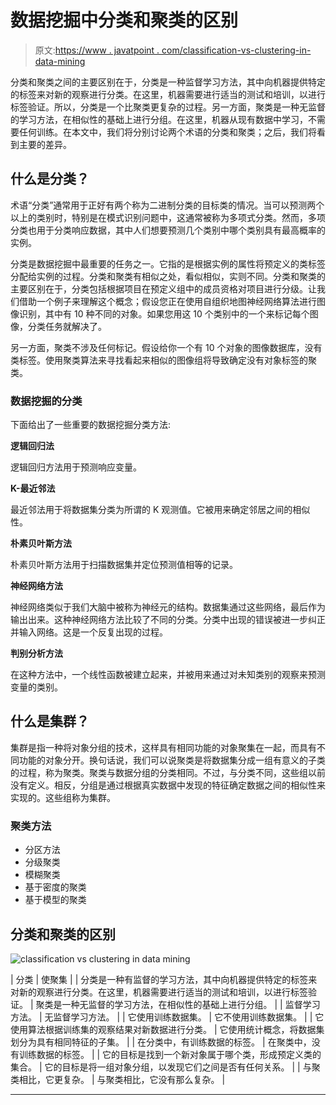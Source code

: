 # 数据挖掘中分类和聚类的区别

> 原文:[https://www . javatpoint . com/classification-vs-clustering-in-data-mining](https://www.javatpoint.com/classification-vs-clustering-in-data-mining)

分类和聚类之间的主要区别在于，分类是一种监督学习方法，其中向机器提供特定的标签来对新的观察进行分类。在这里，机器需要进行适当的测试和培训，以进行标签验证。所以，分类是一个比聚类更复杂的过程。另一方面，聚类是一种无监督的学习方法，在相似性的基础上进行分组。在这里，机器从现有数据中学习，不需要任何训练。在本文中，我们将分别讨论两个术语的分类和聚类；之后，我们将看到主要的差异。

## 什么是分类？

术语“分类”通常用于正好有两个称为二进制分类的目标类的情况。当可以预测两个以上的类别时，特别是在模式识别问题中，这通常被称为多项式分类。然而，多项分类也用于分类响应数据，其中人们想要预测几个类别中哪个类别具有最高概率的实例。

分类是数据挖掘中最重要的任务之一。它指的是根据实例的属性将预定义的类标签分配给实例的过程。分类和聚类有相似之处，看似相似，实则不同。分类和聚类的主要区别在于，分类包括根据项目在预定义组中的成员资格对项目进行分级。让我们借助一个例子来理解这个概念；假设您正在使用自组织地图神经网络算法进行图像识别，其中有 10 种不同的对象。如果您用这 10 个类别中的一个来标记每个图像，分类任务就解决了。

另一方面，聚类不涉及任何标记。假设给你一个有 10 个对象的图像数据库，没有类标签。使用聚类算法来寻找看起来相似的图像组将导致确定没有对象标签的聚类。

### 数据挖掘的分类

下面给出了一些重要的数据挖掘分类方法:

**逻辑回归法**

逻辑回归方法用于预测响应变量。

**K-最近邻法**

最近邻法用于将数据集分类为所谓的 K 观测值。它被用来确定邻居之间的相似性。

**朴素贝叶斯方法**

朴素贝叶斯方法用于扫描数据集并定位预测值相等的记录。

**神经网络方法**

神经网络类似于我们大脑中被称为神经元的结构。数据集通过这些网络，最后作为输出出来。这种神经网络方法比较了不同的分类。分类中出现的错误被进一步纠正并输入网络。这是一个反复出现的过程。

**判别分析方法**

在这种方法中，一个线性函数被建立起来，并被用来通过对未知类别的观察来预测变量的类别。

## 什么是集群？

集群是指一种将对象分组的技术，这样具有相同功能的对象聚集在一起，而具有不同功能的对象分开。换句话说，我们可以说聚类是将数据集分成一组有意义的子类的过程，称为聚类。聚类与数据分组的分类相同。不过，与分类不同，这些组以前没有定义。相反，分组是通过根据真实数据中发现的特征确定数据之间的相似性来实现的。这些组称为集群。

### 聚类方法

*   分区方法
*   分级聚类
*   模糊聚类
*   基于密度的聚类
*   基于模型的聚类

## 分类和聚类的区别

![classification vs clustering in data mining](../Images/e3dc1822582abe4c1ad9f20e46e90663.png)

| 分类 | 使聚集 |
| 分类是一种有监督的学习方法，其中向机器提供特定的标签来对新的观察进行分类。在这里，机器需要进行适当的测试和培训，以进行标签验证。 | 聚类是一种无监督的学习方法，在相似性的基础上进行分组。 |
| 监督学习方法。 | 无监督学习方法。 |
| 它使用训练数据集。 | 它不使用训练数据集。 |
| 它使用算法根据训练集的观察结果对新数据进行分类。 | 它使用统计概念，将数据集划分为具有相同特征的子集。 |
| 在分类中，有训练数据的标签。 | 在聚类中，没有训练数据的标签。 |
| 它的目标是找到一个新对象属于哪个类，形成预定义类的集合。 | 它的目标是将一组对象分组，以发现它们之间是否有任何关系。 |
| 与聚类相比，它更复杂。 | 与聚类相比，它没有那么复杂。 |

* * *